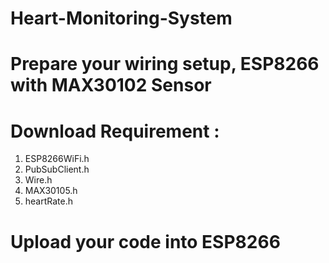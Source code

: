 # Heart-Monitoring-System

# Prepare your wiring setup, ESP8266 with MAX30102 Sensor
# Download Requirement :
1. ESP8266WiFi.h
2. PubSubClient.h
3. Wire.h
4. MAX30105.h
5. heartRate.h

# Upload your code into ESP8266
